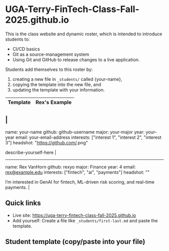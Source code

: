# UGA-Terry-FinTech-Class-Fall-2025.github.io

This is the class website and dynamic roster, which is intended to introduce students to:
* CI/CD basics
* Git as a source-management system
* Using Git and GitHub to release changes to a live application.


Students add themselves to this roster by:
1. creating a new file in `_students/` called {your-name},
2. copying the template into the new file, and
3. updating the template with your information.

| Template | Rex's Example |
|----------|----------|
| 
---
name: your-name
github: github-username
major: your-major
year: your-year
email: your-email-address
interests: ["interest 1", "interest 2", "interest 3"] <!-- Array of interests -->
headshot: "https://github.com/<username>.png"

describe-yourself-here
| 

---
name: Rex VanHorn
github: rexyo
major: Finance
year: 4
email: rex@example.edu
interests: ["fintech", "ai", "payments"]
headshot: ""

I’m interested in GenAI for fintech, ML-driven risk scoring, and real-time payments.
|

## Quick links
- Live site: https://uga-terry-fintech-class-fall-2025.github.io
- Add yourself: Create a file like `_students/first-last.md` and paste the template.

## Student template (copy/paste into your file)
